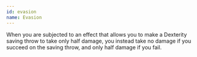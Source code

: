 ```yaml
---
id: evasion
name: Evasion
---
```

When you are subjected to an effect that allows you to make a Dexterity saving throw to take only half damage, 
you instead take no damage if you succeed on the saving throw, and only half damage if you fail.
